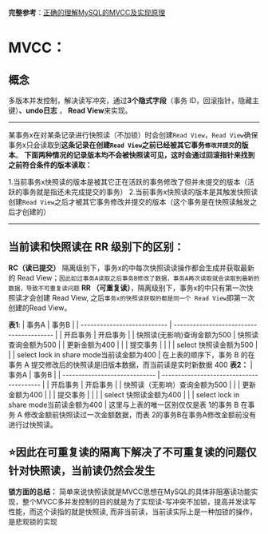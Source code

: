 **完整参考**：[正确的理解MySQL的MVCC及实现原理](https://blog.csdn.net/SnailMann/article/details/94724197)
# **MVCC**：
## 概念
多版本并发控制，解决读写冲突，通过**3个隐式字段**（事务 ID，回滚指针，隐藏主键）**、undo日志** ， **Read View**来实现。

-------------------

某事务x在对某条记录进行快照读（不加锁）时会创建`Read View`，`Read View`确保事务x只会读取到**这条记录在创建`Read View`之前已经被其它事务`修改并提交`的版本**。
**下面两种情况的记录版本均不会被快照读可见，这时会通过回滚指针来找到之前符合条件的版本读取：**

1.当前事务x快照读的版本是被其它正在活跃的事务修改了但并未提交的版本（活跃的事务就是指还未完成提交的事务）
2.当前事务x快照读的版本是其触发快照读创建`Read View`之后才被其它事务修改并提交的版本（这个事务是在快照读触发之后才创建的）

--------------
## 当前读和快照读在 RR 级别下的区别：
**RC（读已提交）** 隔离级别下，事务x的中每次快照读读操作都会生成并获取最新的 Read View；`因此如过事务A读取之后事务B修改了数据，事务A再次读取就会读取到最新的数据，导致不可重复读问题`
**RR （可重复读）**，隔离级别下，事务x的中只有第一次快照读才会创建 Read View, 之后`事务x的快照读获取的都是同一个 Read View`即第一次创建的Read View。

**表1**:
| 事务A                       | 事务B                                    |
| --------------------------- | ---------------------------------------- |
| 开启事务                    | 开启事务                                 |
| 快照读(无影响)查询金额为500 | 快照读查询金额为500                      |
| 更新金额为400               |                                          |
| 提交事务                    |                                          |
|                             | select 快照读金额为500                   |
|                             | select lock in share mode当前读金额为400 |
在上表的顺序下，事务 B 的在事务 A 提交修改后的快照读是旧版本数据，而当前读是实时新数据 400
**表2：**
| 事务A                         | 事务B                                    |
| ----------------------------- | ---------------------------------------- |
| 开启事务                      | 开启事务                                 |
| 快照读（无影响）查询金额为500 |                                          |
| 更新金额为400                 |                                          |
| 提交事务                      |                                          |
|                               | select 快照读金额为400                   |
|                               | select lock in share mode当前读金额为400 |
这里与上表的唯一区别仅仅是表 1的事务 B 在事务 A 修改金额前快照读过一次金额数据，而表 2的事务B在事务A修改金额前没有进行过快照读。

⭐**因此在可重复读的隔离下解决了不可重复读的问题仅针对快照读，当前读仍然会发生**
------
**锁方面的总结：**
简单来说快照读就是MVCC思想在MySQL的具体非阻塞读功能实现，整个MVCC多并发控制的目的就是为了实现读-写冲突不加锁，提高并发读写性能，而这个读指的就是快照读, 而非当前读，当前读实际上是一种加锁的操作，是悲观锁的实现

